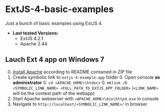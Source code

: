 ExtJS-4-basic-examples
======================

Just a bunch of basic examples using ExtJS 4.

* **Last tested Versions:**
    * ExtJS 4.2.1
    * Apache 2.44

Lauch Ext 4 app on Windows 7
----------------------------
0. [Install Apache](http://www.apachelounge.com/download/) according to README contained in ZIP file
0. Create symbolic link to ```extjs-4-example-app``` folder
    0. Open console **as administrator**
    0. ```cd <APACHE_HOME>\htdocs```
    0. ```mklink /D <SYMBOLIC_LINK_NAME> <FULL_PATH_TO_EXTJS_APP_FOLDER>``` (```<LINK_NAME>``` will be the context path of the webapp)
0. Start Apache webserver with ```<APACHE_HOME>\bin\httpd.exe``` in console
0. Navigate to ```http://localhost/<SYMBOLIC_LINK_NAME>/``` in browser
